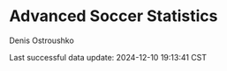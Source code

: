 # Advanced Soccer Statistics
Denis Ostroushko

<!-- gfm -->

Last successful data update: 2024-12-10 19:13:41 CST
